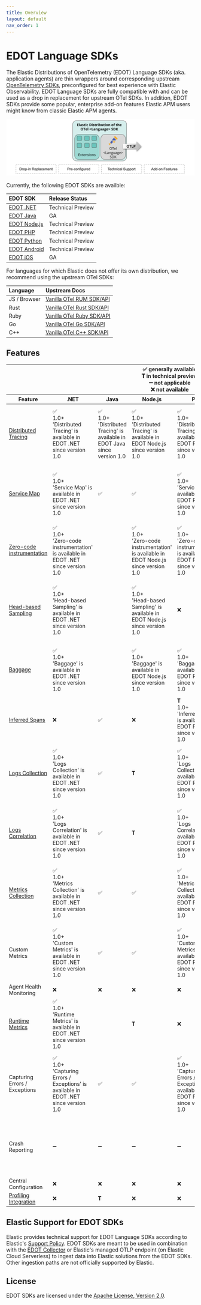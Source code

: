 ```yaml
---
title: Overview
layout: default
nav_order: 1
---
```


# EDOT Language SDKs

The Elastic Distributions of OpenTelemetry (EDOT) Language SDKs (aka. application agents) are thin wrappers around corresponding upstream [OpenTelemetry SDKs](https://opentelemetry.io/docs/languages/), preconfigured for best experience with Elastic Observability.
EDOT Language SDKs are fully compatible with and can be used as a drop in replacement for upstream OTel SDKs. 
In addition, EDOT SDKs provide some popular, enterprise add-on features Elastic APM users might know from classic Elastic APM agents.

![](../images/edot-sdks.png)

Currently, the following EDOT SDKs are availble:

| EDOT SDK | Release Status |
|:-------------------|:---------------|
| [EDOT .NET](./dotnet/index) | Technical Preview |
| [EDOT Java](./java/index) | GA |
| [EDOT Node.js](./nodejs/index) | Technical Preview |
| [EDOT PHP](./php/index) | Technical Preview |
| [EDOT Python](./python/index) | Technical Preview |
| [EDOT Android](./android/index) | Technical Preview |
| [EDOT iOS](./ios/index) | GA |

For languages for which Elastic does not offer its own distribution, we recommend using the upstream OTel SDKs:

| Language | Upstream Docs |
|:-------------------|:---------------|
| JS / Browser | [Vanilla OTel RUM SDK/API](https://opentelemetry.io/docs/languages/js/) |
| Rust       | [Vanilla OTel Rust SDK/API](https://opentelemetry.io/docs/languages/rust/) |
| Ruby       | [Vanilla OTel Ruby SDK/API](https://opentelemetry.io/docs/languages/ruby/) |
| Go         | [Vanilla OTel Go SDK/API](https://opentelemetry.io/docs/languages/go/) |
| C++        | [Vanilla OTel C++ SDK/API](https://opentelemetry.io/docs/languages/cpp/)  |

## Features

<!-- 
- DO NOT DELETE THE FOLLOWING SECTION, TAGS ARE REQUIRED FOR GENERATION
- DO NOT change the following table manually, it's being generated from the features.yml file.
- supported values in features.yml are:
    - ga
    - tech-preview
    - not-available
    - not-applicable
-->
<!-- start:edot-features -->

<table class="features-table"> 
    <thead>
        <tr> 
            <th class="l" colspan="8">
                <div>
                    <div>✅ generally available</div>
                    <div>𝐓 in technical preview</div>
                    <div>➖ not applicable</div>
                    <div>❌ not available</div>
                </div>
            </th> 
        </tr>
        <tr> 
            <th class="f"><div>Feature</div></th> 
            <th class="r s"><div>.NET </div></th> 
            <th class="r s"><div>Java</div></th> 
            <th class="r s"><div>Node.js</div></th> 
            <th class="r s"><div>PHP</div></th> 
            <th class="r s"><div>Python</div></th> 
            <th class="r s"><div>Android</div></th> 
            <th class="r s"><div>iOS</div></th> 
        </tr> 
    </thead> 
    <tbody>
        <!-- Feature: Distributed Tracing -->
        <tr>
            <td class="f bold"><a href="https://opentelemetry.io/docs/concepts/signals/traces/">Distributed Tracing</a></td>
            <td class="s tooltip"> <!-- .NET -->
                <div>✅</div>
                <div class="xs">1.0+</div>
                <div class="tooltiptext">'Distributed Tracing' is available in EDOT .NET since version 1.0</div>
            </td>
            <td class="s tooltip"> <!-- Java -->
                <div>✅</div>
                <div class="xs">1.0+</div>
                <div class="tooltiptext">'Distributed Tracing' is available in EDOT Java since version 1.0</div>
            </td>
            <td class="s tooltip"> <!-- Node.js -->
                <div>✅</div>
                <div class="xs">1.0+</div>
                <div class="tooltiptext">'Distributed Tracing' is available in EDOT Node.js since version 1.0</div>
            </td>
            <td class="s tooltip"> <!-- PHP -->
                <div>✅</div>
                <div class="xs">1.0+</div>
                <div class="tooltiptext">'Distributed Tracing' is available in EDOT PHP since version 1.0</div>
            </td>
            <td class="s tooltip"> <!-- Python -->
                <div>✅</div>
                <div class="xs">1.0+</div>
                <div class="tooltiptext">'Distributed Tracing' is available in EDOT Python since version 1.0</div>
            </td>
            <td class="s tooltip"> <!-- Android -->
                <div>✅</div>
                <div class="xs">1.0+</div>
                <div class="tooltiptext">'Distributed Tracing' is available in EDOT Android since version 1.0</div>
            </td>
            <td class="s tooltip"> <!-- iOS -->
                <div>✅</div>
                <div class="xs">1.0+</div>
                <div class="tooltiptext">'Distributed Tracing' is available in EDOT iOS since version 1.0</div>
            </td>
        </tr>
        <!-- Feature: Service Map -->
        <tr>
            <td class="f sub"><a href="https://www.elastic.co/guide/en/observability/current/apm-service-maps.html">Service Map</a></td>
            <td class="s tooltip"> <!-- .NET -->
                <div>✅</div>
                <div class="xs">1.0+</div>
                <div class="tooltiptext">'Service Map' is available in EDOT .NET since version 1.0</div>
            </td>
            <td class="s tooltip"> <!-- Java -->
                <div>✅</div>
            </td>
            <td class="s tooltip"> <!-- Node.js -->
                <div>✅</div>
            </td>
            <td class="s tooltip"> <!-- PHP -->
                <div>✅</div>
                <div class="xs">1.0+</div>
                <div class="tooltiptext">'Service Map' is available in EDOT PHP since version 1.0</div>
            </td>
            <td class="s tooltip"> <!-- Python -->
                <div>✅</div>
                <div class="xs">1.0+</div>
                <div class="tooltiptext">'Service Map' is available in EDOT Python since version 1.0</div>
            </td>
            <td class="s tooltip"> <!-- Android -->
                <div>✅</div>
            </td>
            <td class="s tooltip"> <!-- iOS -->
                <div>✅</div>
                <div class="xs">v1.0+</div>
                <div class="tooltiptext">'Service Map' is available in EDOT iOS since version v1.0</div>
            </td>
        </tr>
        <!-- Feature: Zero-code instrumentation -->
        <tr>
            <td class="f sub"><a href="https://opentelemetry.io/docs/concepts/instrumentation/zero-code/">Zero-code instrumentation</a></td>
            <td class="s tooltip"> <!-- .NET -->
                <div>✅</div>
                <div class="xs">1.0+</div>
                <div class="tooltiptext">'Zero-code instrumentation' is available in EDOT .NET since version 1.0</div>
            </td>
            <td class="s tooltip"> <!-- Java -->
                <div></div>
            </td>
            <td class="s tooltip"> <!-- Node.js -->
                <div>✅</div>
                <div class="xs">1.0+</div>
                <div class="tooltiptext">'Zero-code instrumentation' is available in EDOT Node.js since version 1.0</div>
            </td>
            <td class="s tooltip"> <!-- PHP -->
                <div>✅</div>
                <div class="xs">1.0+</div>
                <div class="tooltiptext">'Zero-code instrumentation' is available in EDOT PHP since version 1.0</div>
            </td>
            <td class="s tooltip"> <!-- Python -->
                <div>✅</div>
                <div class="xs">1.0+</div>
                <div class="tooltiptext">'Zero-code instrumentation' is available in EDOT Python since version 1.0</div>
            </td>
            <td class="s tooltip"> <!-- Android -->
                <div></div>
            </td>
            <td class="s tooltip"> <!-- iOS -->
                <div>❌</div>
            </td>
        </tr>
        <!-- Feature: Head-based Sampling -->
        <tr>
            <td class="f sub"><a href="https://opentelemetry.io/docs/concepts/sampling/#head-sampling">Head-based Sampling</a></td>
            <td class="s tooltip"> <!-- .NET -->
                <div>✅</div>
                <div class="xs">1.0+</div>
                <div class="tooltiptext">'Head-based Sampling' is available in EDOT .NET since version 1.0</div>
            </td>
            <td class="s tooltip"> <!-- Java -->
                <div></div>
            </td>
            <td class="s tooltip"> <!-- Node.js -->
                <div>✅</div>
                <div class="xs">1.0+</div>
                <div class="tooltiptext">'Head-based Sampling' is available in EDOT Node.js since version 1.0</div>
            </td>
            <td class="s tooltip"> <!-- PHP -->
                <div>❌</div>
            </td>
            <td class="s tooltip"> <!-- Python -->
                <div>✅</div>
                <div class="xs">1.0+</div>
                <div class="tooltiptext">'Head-based Sampling' is available in EDOT Python since version 1.0</div>
            </td>
            <td class="s tooltip"> <!-- Android -->
                <div></div>
            </td>
            <td class="s tooltip"> <!-- iOS -->
                <div>✅</div>
                <div class="xs">v1.0+</div>
                <div class="tooltiptext">'Head-based Sampling' is available in EDOT iOS since version v1.0</div>
            </td>
        </tr>
        <!-- Feature: Baggage -->
        <tr>
            <td class="f sub"><a href="https://opentelemetry.io/docs/concepts/signals/baggage/">Baggage</a></td>
            <td class="s tooltip"> <!-- .NET -->
                <div>✅</div>
                <div class="xs">1.0+</div>
                <div class="tooltiptext">'Baggage' is available in EDOT .NET since version 1.0</div>
            </td>
            <td class="s tooltip"> <!-- Java -->
                <div></div>
            </td>
            <td class="s tooltip"> <!-- Node.js -->
                <div>✅</div>
                <div class="xs">1.0+</div>
                <div class="tooltiptext">'Baggage' is available in EDOT Node.js since version 1.0</div>
            </td>
            <td class="s tooltip"> <!-- PHP -->
                <div>✅</div>
                <div class="xs">1.0+</div>
                <div class="tooltiptext">'Baggage' is available in EDOT PHP since version 1.0</div>
            </td>
            <td class="s tooltip"> <!-- Python -->
                <div>✅</div>
                <div class="xs">1.0+</div>
                <div class="tooltiptext">'Baggage' is available in EDOT Python since version 1.0</div>
            </td>
            <td class="s tooltip"> <!-- Android -->
                <div></div>
            </td>
            <td class="s tooltip"> <!-- iOS -->
                <div>✅</div>
                <div class="xs">v1.0+</div>
                <div class="tooltiptext">'Baggage' is available in EDOT iOS since version v1.0</div>
            </td>
        </tr>
        <!-- Feature: Inferred Spans -->
        <tr>
            <td class="f sub"><a href="../edot-sdks/java/features#inferred-spans">Inferred Spans</a></td>
            <td class="s tooltip"> <!-- .NET -->
                <div>❌</div>
            </td>
            <td class="s tooltip"> <!-- Java -->
                <div>✅</div>
            </td>
            <td class="s tooltip"> <!-- Node.js -->
                <div>❌</div>
            </td>
            <td class="s tooltip"> <!-- PHP -->
                <div>𝐓</div>
                <div class="xs">1.0+</div>
                <div class="tooltiptext">'Inferred Spans' is available in EDOT PHP since version 1.0</div>
            </td>
            <td class="s tooltip"> <!-- Python -->
                <div>❌</div>
            </td>
            <td class="s tooltip"> <!-- Android -->
                <div>❌</div>
            </td>
            <td class="s tooltip"> <!-- iOS -->
                <div>❌</div>
            </td>
        </tr>
        <!-- Feature: Logs Collection -->
        <tr>
            <td class="f bold"><a href="https://opentelemetry.io/docs/specs/otel/logs/#log-correlation">Logs Collection</a></td>
            <td class="s tooltip"> <!-- .NET -->
                <div>✅</div>
                <div class="xs">1.0+</div>
                <div class="tooltiptext">'Logs Collection' is available in EDOT .NET since version 1.0</div>
            </td>
            <td class="s tooltip"> <!-- Java -->
                <div>✅</div>
            </td>
            <td class="s tooltip"> <!-- Node.js -->
                <div>𝐓</div>
            </td>
            <td class="s tooltip"> <!-- PHP -->
                <div>✅</div>
                <div class="xs">1.0+</div>
                <div class="tooltiptext">'Logs Collection' is available in EDOT PHP since version 1.0</div>
            </td>
            <td class="s tooltip"> <!-- Python -->
                <div>𝐓</div>
            </td>
            <td class="s tooltip"> <!-- Android -->
                <div></div>
            </td>
            <td class="s tooltip"> <!-- iOS -->
                <div>✅</div>
                <div class="xs">v1.0+</div>
                <div class="tooltiptext">'Logs Collection' is available in EDOT iOS since version v1.0</div>
            </td>
        </tr>
        <!-- Feature: Logs Correlation -->
        <tr>
            <td class="f sub"><a href="https://opentelemetry.io/docs/specs/otel/logs/#opentelemetry-solution">Logs Correlation</a></td>
            <td class="s tooltip"> <!-- .NET -->
                <div>✅</div>
                <div class="xs">1.0+</div>
                <div class="tooltiptext">'Logs Correlation' is available in EDOT .NET since version 1.0</div>
            </td>
            <td class="s tooltip"> <!-- Java -->
                <div>✅</div>
            </td>
            <td class="s tooltip"> <!-- Node.js -->
                <div>𝐓</div>
            </td>
            <td class="s tooltip"> <!-- PHP -->
                <div>✅</div>
                <div class="xs">1.0+</div>
                <div class="tooltiptext">'Logs Correlation' is available in EDOT PHP since version 1.0</div>
            </td>
            <td class="s tooltip"> <!-- Python -->
                <div>𝐓</div>
            </td>
            <td class="s tooltip"> <!-- Android -->
                <div></div>
            </td>
            <td class="s tooltip"> <!-- iOS -->
                <div>✅</div>
                <div class="xs">v1.0+</div>
                <div class="tooltiptext">'Logs Correlation' is available in EDOT iOS since version v1.0</div>
            </td>
        </tr>
        <!-- Feature: Metrics Collection -->
        <tr>
            <td class="f bold"><a href="https://opentelemetry.io/docs/concepts/signals/metrics/">Metrics Collection</a></td>
            <td class="s tooltip"> <!-- .NET -->
                <div>✅</div>
                <div class="xs">1.0+</div>
                <div class="tooltiptext">'Metrics Collection' is available in EDOT .NET since version 1.0</div>
            </td>
            <td class="s tooltip"> <!-- Java -->
                <div>✅</div>
            </td>
            <td class="s tooltip"> <!-- Node.js -->
                <div>✅</div>
            </td>
            <td class="s tooltip"> <!-- PHP -->
                <div>✅</div>
                <div class="xs">1.0+</div>
                <div class="tooltiptext">'Metrics Collection' is available in EDOT PHP since version 1.0</div>
            </td>
            <td class="s tooltip"> <!-- Python -->
                <div>✅</div>
                <div class="xs">1.0+</div>
                <div class="tooltiptext">'Metrics Collection' is available in EDOT Python since version 1.0</div>
            </td>
            <td class="s tooltip"> <!-- Android -->
                <div></div>
            </td>
            <td class="s tooltip"> <!-- iOS -->
                <div>𝐓</div>
                <div class="xs">v0.7+</div>
                <div class="tooltiptext">'Metrics Collection' is available in EDOT iOS since version v0.7</div>
            </td>
        </tr>
        <!-- Feature: Custom Metrics -->
        <tr>
            <td class="f sub">Custom Metrics</td>
            <td class="s tooltip"> <!-- .NET -->
                <div>✅</div>
                <div class="xs">1.0+</div>
                <div class="tooltiptext">'Custom Metrics' is available in EDOT .NET since version 1.0</div>
            </td>
            <td class="s tooltip"> <!-- Java -->
                <div>✅</div>
            </td>
            <td class="s tooltip"> <!-- Node.js -->
                <div>✅</div>
            </td>
            <td class="s tooltip"> <!-- PHP -->
                <div>✅</div>
                <div class="xs">1.0+</div>
                <div class="tooltiptext">'Custom Metrics' is available in EDOT PHP since version 1.0</div>
            </td>
            <td class="s tooltip"> <!-- Python -->
                <div>✅</div>
                <div class="xs">1.0+</div>
                <div class="tooltiptext">'Custom Metrics' is available in EDOT Python since version 1.0</div>
            </td>
            <td class="s tooltip"> <!-- Android -->
                <div></div>
            </td>
            <td class="s tooltip"> <!-- iOS -->
                <div>𝐓</div>
                <div class="xs">v0.7+</div>
                <div class="tooltiptext">'Custom Metrics' is available in EDOT iOS since version v0.7</div>
            </td>
        </tr>
        <!-- Feature: Agent Health Monitoring -->
        <tr>
            <td class="f sub">Agent Health Monitoring</td>
            <td class="s tooltip"> <!-- .NET -->
                <div>❌</div>
            </td>
            <td class="s tooltip"> <!-- Java -->
                <div>❌</div>
            </td>
            <td class="s tooltip"> <!-- Node.js -->
                <div>❌</div>
            </td>
            <td class="s tooltip"> <!-- PHP -->
                <div>❌</div>
            </td>
            <td class="s tooltip"> <!-- Python -->
                <div>❌</div>
            </td>
            <td class="s tooltip"> <!-- Android -->
                <div>❌</div>
            </td>
            <td class="s tooltip"> <!-- iOS -->
                <div>❌</div>
            </td>
        </tr>
        <!-- Feature: Runtime Metrics -->
        <tr>
            <td class="f sub"><a href="https://opentelemetry.io/docs/specs/semconv/runtime/">Runtime Metrics</a></td>
            <td class="s tooltip"> <!-- .NET -->
                <div>✅</div>
                <div class="xs">1.0+</div>
                <div class="tooltiptext">'Runtime Metrics' is available in EDOT .NET since version 1.0</div>
            </td>
            <td class="s tooltip"> <!-- Java -->
                <div></div>
            </td>
            <td class="s tooltip"> <!-- Node.js -->
                <div>𝐓</div>
            </td>
            <td class="s tooltip"> <!-- PHP -->
                <div>❌</div>
            </td>
            <td class="s tooltip"> <!-- Python -->
                <div></div>
            </td>
            <td class="s tooltip"> <!-- Android -->
                <div></div>
            </td>
            <td class="s tooltip"> <!-- iOS -->
                <div>❌</div>
            </td>
        </tr>
        <!-- Feature: Capturing Errors / Exceptions -->
        <tr>
            <td class="f bold">Capturing Errors / Exceptions</td>
            <td class="s tooltip"> <!-- .NET -->
                <div>✅</div>
                <div class="xs">1.0+</div>
                <div class="tooltiptext">'Capturing Errors / Exceptions' is available in EDOT .NET since version 1.0</div>
            </td>
            <td class="s tooltip"> <!-- Java -->
                <div>✅</div>
            </td>
            <td class="s tooltip"> <!-- Node.js -->
                <div>✅</div>
            </td>
            <td class="s tooltip"> <!-- PHP -->
                <div>✅</div>
                <div class="xs">1.0+</div>
                <div class="tooltiptext">'Capturing Errors / Exceptions' is available in EDOT PHP since version 1.0</div>
            </td>
            <td class="s tooltip"> <!-- Python -->
                <div>✅</div>
                <div class="xs">1.0+</div>
                <div class="tooltiptext">'Capturing Errors / Exceptions' is available in EDOT Python since version 1.0</div>
            </td>
            <td class="s tooltip"> <!-- Android -->
                <div>✅</div>
            </td>
            <td class="s tooltip"> <!-- iOS -->
                <div>✅</div>
                <div class="xs">v1.0+</div>
                <div class="tooltiptext">'Capturing Errors / Exceptions' is available in EDOT iOS since version v1.0</div>
            </td>
        </tr>
        <!-- Feature: Crash Reporting -->
        <tr>
            <td class="f sub">Crash Reporting</td>
            <td class="s tooltip"> <!-- .NET -->
                <div>➖</div>
            </td>
            <td class="s tooltip"> <!-- Java -->
                <div>➖</div>
            </td>
            <td class="s tooltip"> <!-- Node.js -->
                <div>➖</div>
            </td>
            <td class="s tooltip"> <!-- PHP -->
                <div>➖</div>
            </td>
            <td class="s tooltip"> <!-- Python -->
                <div>➖</div>
            </td>
            <td class="s tooltip"> <!-- Android -->
                <div>✅</div>
            </td>
            <td class="s tooltip"> <!-- iOS -->
                <div>✅</div>
                <div class="xs">v1.0+</div>
                <div class="tooltiptext">'Crash Reporting' is available in EDOT iOS since version v1.0</div>
            </td>
        </tr>
        <!-- Feature: Central Configuration -->
        <tr>
            <td class="f bold">Central Configuration</td>
            <td class="s tooltip"> <!-- .NET -->
                <div>❌</div>
            </td>
            <td class="s tooltip"> <!-- Java -->
                <div>❌</div>
            </td>
            <td class="s tooltip"> <!-- Node.js -->
                <div>❌</div>
            </td>
            <td class="s tooltip"> <!-- PHP -->
                <div>❌</div>
            </td>
            <td class="s tooltip"> <!-- Python -->
                <div>❌</div>
            </td>
            <td class="s tooltip"> <!-- Android -->
                <div>❌</div>
            </td>
            <td class="s tooltip"> <!-- iOS -->
                <div>❌</div>
            </td>
        </tr>
        <!-- Feature: Profiling Integration -->
        <tr>
            <td class="f bold"><a href="../edot-sdks/java/features#elastic-universal-profiling-integration">Profiling Integration</a></td>
            <td class="s tooltip"> <!-- .NET -->
                <div>❌</div>
            </td>
            <td class="s tooltip"> <!-- Java -->
                <div>𝐓</div>
            </td>
            <td class="s tooltip"> <!-- Node.js -->
                <div>❌</div>
            </td>
            <td class="s tooltip"> <!-- PHP -->
                <div>❌</div>
            </td>
            <td class="s tooltip"> <!-- Python -->
                <div>❌</div>
            </td>
            <td class="s tooltip"> <!-- Android -->
                <div>❌</div>
            </td>
            <td class="s tooltip"> <!-- iOS -->
                <div>❌</div>
            </td>
        </tr>
    </tbody> 
</table>
<!-- end:edot-features -->

## Elastic Support for EDOT SDKs

Elastic provides technical support for EDOT Language SDKs according to Elastic's [Support Policy](https://www.elastic.co/support_policy). EDOT SDKs are meant to be used in combination with the [EDOT Collector](../edot-collector/index) or Elastic's managed OTLP endpoint (on Elastic Cloud Serverless) to ingest data into Elastic solutions from the EDOT SDKs. Other ingestion paths are not officially supported by Elastic.

## License
EDOT SDKs are licensed under the [Apache License, Version 2.0](https://www.apache.org/licenses/LICENSE-2.0). 